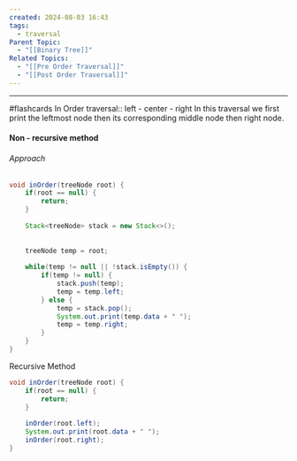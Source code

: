 ```yaml
---
created: 2024-08-03 16:43
tags:
  - traversal
Parent Topic:
  - "[[Binary Tree]]"
Related Topics:
  - "[[Pre Order Traversal]]"
  - "[[Post Order Traversal]]"
---
```


***

#flashcards
In Order traversal:: left - center - right
In this traversal we first print the leftmost node then its corresponding middle node then right node.


<!--SR:!2024-08-08,4,270-->
#### Non - recursive method
###### Approach 
``` java
void inOrder(treeNode root) {  
    if(root == null) {  
        return;  
    }
  
    Stack<treeNode> stack = new Stack<>();  
  
  
    treeNode temp = root;  
  
    while(temp != null || !stack.isEmpty()) {  
        if(temp != null) {  
            stack.push(temp);  
            temp = temp.left;  
        } else {  
            temp = stack.pop();  
            System.out.print(temp.data + " ");  
            temp = temp.right;  
        }  
    }  
}
```

Recursive Method
```java
void inOrder(treeNode root) {  
    if(root == null) {  
        return;  
    }  
  
    inOrder(root.left);  
    System.out.print(root.data + " ");  
    inOrder(root.right);  
}
```



